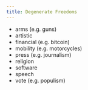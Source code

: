 ```yaml
---
title: Degenerate Freedoms
---
```


- arms (e.g. guns)
- artistic
- financial (e.g. bitcoin)
- mobility (e.g. motorcycles)
- press (e.g. journalism)
- religion
- software
- speech
- vote (e.g. populism)

